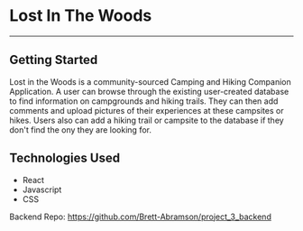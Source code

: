 # Lost In The Woods
______

## Getting Started

Lost in the Woods is a community-sourced Camping and Hiking Companion Application. A user can browse through the existing user-created database to find information on campgrounds and hiking trails. They can then add comments and upload pictures of their experiences at these campsites or hikes. Users also can add a hiking trail or campsite to the database if they don't find the ony they are looking for. 

## Technologies Used

- React
- Javascript
- CSS

Backend Repo: https://github.com/Brett-Abramson/project_3_backend
